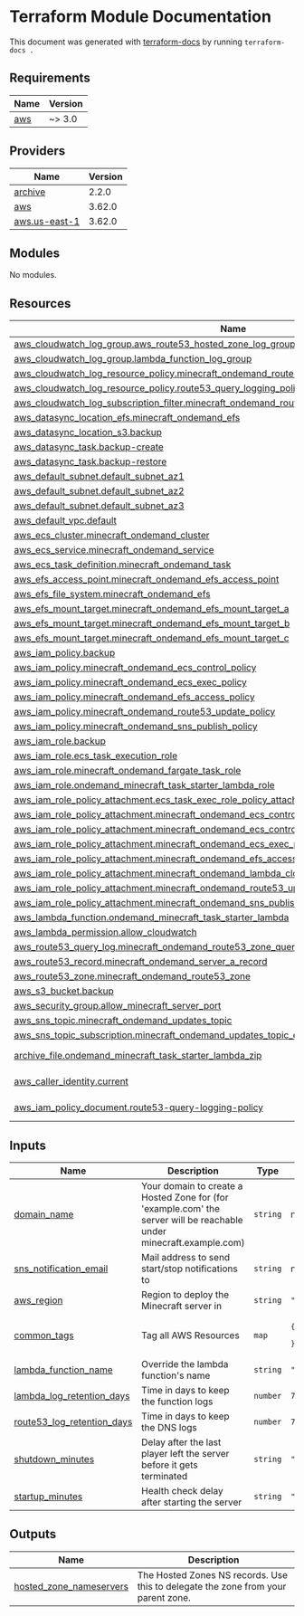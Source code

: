 # Terraform Module Documentation

This document was generated with [terraform-docs](https://github.com/terraform-docs/terraform-docs) by running `terraform-docs .`

<!-- BEGIN_TF_DOCS -->
## Requirements

| Name | Version |
|------|---------|
| <a name="requirement_aws"></a> [aws](#requirement\_aws) | ~> 3.0 |

## Providers

| Name | Version |
|------|---------|
| <a name="provider_archive"></a> [archive](#provider\_archive) | 2.2.0 |
| <a name="provider_aws"></a> [aws](#provider\_aws) | 3.62.0 |
| <a name="provider_aws.us-east-1"></a> [aws.us-east-1](#provider\_aws.us-east-1) | 3.62.0 |

## Modules

No modules.

## Resources

| Name | Type |
|------|------|
| [aws_cloudwatch_log_group.aws_route53_hosted_zone_log_group](https://registry.terraform.io/providers/hashicorp/aws/latest/docs/resources/cloudwatch_log_group) | resource |
| [aws_cloudwatch_log_group.lambda_function_log_group](https://registry.terraform.io/providers/hashicorp/aws/latest/docs/resources/cloudwatch_log_group) | resource |
| [aws_cloudwatch_log_resource_policy.minecraft_ondemand_route53_zone_query_log_policy](https://registry.terraform.io/providers/hashicorp/aws/latest/docs/resources/cloudwatch_log_resource_policy) | resource |
| [aws_cloudwatch_log_resource_policy.route53_query_logging_policy](https://registry.terraform.io/providers/hashicorp/aws/latest/docs/resources/cloudwatch_log_resource_policy) | resource |
| [aws_cloudwatch_log_subscription_filter.minecraft_ondemand_route53_query_log_filter](https://registry.terraform.io/providers/hashicorp/aws/latest/docs/resources/cloudwatch_log_subscription_filter) | resource |
| [aws_datasync_location_efs.minecraft_ondemand_efs](https://registry.terraform.io/providers/hashicorp/aws/latest/docs/resources/datasync_location_efs) | resource |
| [aws_datasync_location_s3.backup](https://registry.terraform.io/providers/hashicorp/aws/latest/docs/resources/datasync_location_s3) | resource |
| [aws_datasync_task.backup-create](https://registry.terraform.io/providers/hashicorp/aws/latest/docs/resources/datasync_task) | resource |
| [aws_datasync_task.backup-restore](https://registry.terraform.io/providers/hashicorp/aws/latest/docs/resources/datasync_task) | resource |
| [aws_default_subnet.default_subnet_az1](https://registry.terraform.io/providers/hashicorp/aws/latest/docs/resources/default_subnet) | resource |
| [aws_default_subnet.default_subnet_az2](https://registry.terraform.io/providers/hashicorp/aws/latest/docs/resources/default_subnet) | resource |
| [aws_default_subnet.default_subnet_az3](https://registry.terraform.io/providers/hashicorp/aws/latest/docs/resources/default_subnet) | resource |
| [aws_default_vpc.default](https://registry.terraform.io/providers/hashicorp/aws/latest/docs/resources/default_vpc) | resource |
| [aws_ecs_cluster.minecraft_ondemand_cluster](https://registry.terraform.io/providers/hashicorp/aws/latest/docs/resources/ecs_cluster) | resource |
| [aws_ecs_service.minecraft_ondemand_service](https://registry.terraform.io/providers/hashicorp/aws/latest/docs/resources/ecs_service) | resource |
| [aws_ecs_task_definition.minecraft_ondemand_task](https://registry.terraform.io/providers/hashicorp/aws/latest/docs/resources/ecs_task_definition) | resource |
| [aws_efs_access_point.minecraft_ondemand_efs_access_point](https://registry.terraform.io/providers/hashicorp/aws/latest/docs/resources/efs_access_point) | resource |
| [aws_efs_file_system.minecraft_ondemand_efs](https://registry.terraform.io/providers/hashicorp/aws/latest/docs/resources/efs_file_system) | resource |
| [aws_efs_mount_target.minecraft_ondemand_efs_mount_target_a](https://registry.terraform.io/providers/hashicorp/aws/latest/docs/resources/efs_mount_target) | resource |
| [aws_efs_mount_target.minecraft_ondemand_efs_mount_target_b](https://registry.terraform.io/providers/hashicorp/aws/latest/docs/resources/efs_mount_target) | resource |
| [aws_efs_mount_target.minecraft_ondemand_efs_mount_target_c](https://registry.terraform.io/providers/hashicorp/aws/latest/docs/resources/efs_mount_target) | resource |
| [aws_iam_policy.backup](https://registry.terraform.io/providers/hashicorp/aws/latest/docs/resources/iam_policy) | resource |
| [aws_iam_policy.minecraft_ondemand_ecs_control_policy](https://registry.terraform.io/providers/hashicorp/aws/latest/docs/resources/iam_policy) | resource |
| [aws_iam_policy.minecraft_ondemand_ecs_exec_policy](https://registry.terraform.io/providers/hashicorp/aws/latest/docs/resources/iam_policy) | resource |
| [aws_iam_policy.minecraft_ondemand_efs_access_policy](https://registry.terraform.io/providers/hashicorp/aws/latest/docs/resources/iam_policy) | resource |
| [aws_iam_policy.minecraft_ondemand_route53_update_policy](https://registry.terraform.io/providers/hashicorp/aws/latest/docs/resources/iam_policy) | resource |
| [aws_iam_policy.minecraft_ondemand_sns_publish_policy](https://registry.terraform.io/providers/hashicorp/aws/latest/docs/resources/iam_policy) | resource |
| [aws_iam_role.backup](https://registry.terraform.io/providers/hashicorp/aws/latest/docs/resources/iam_role) | resource |
| [aws_iam_role.ecs_task_execution_role](https://registry.terraform.io/providers/hashicorp/aws/latest/docs/resources/iam_role) | resource |
| [aws_iam_role.minecraft_ondemand_fargate_task_role](https://registry.terraform.io/providers/hashicorp/aws/latest/docs/resources/iam_role) | resource |
| [aws_iam_role.ondemand_minecraft_task_starter_lambda_role](https://registry.terraform.io/providers/hashicorp/aws/latest/docs/resources/iam_role) | resource |
| [aws_iam_role_policy_attachment.ecs_task_exec_role_policy_attachment](https://registry.terraform.io/providers/hashicorp/aws/latest/docs/resources/iam_role_policy_attachment) | resource |
| [aws_iam_role_policy_attachment.minecraft_ondemand_ecs_control_policy_attachment](https://registry.terraform.io/providers/hashicorp/aws/latest/docs/resources/iam_role_policy_attachment) | resource |
| [aws_iam_role_policy_attachment.minecraft_ondemand_ecs_control_policy_attachment_lambda](https://registry.terraform.io/providers/hashicorp/aws/latest/docs/resources/iam_role_policy_attachment) | resource |
| [aws_iam_role_policy_attachment.minecraft_ondemand_ecs_exec_policy_attachment](https://registry.terraform.io/providers/hashicorp/aws/latest/docs/resources/iam_role_policy_attachment) | resource |
| [aws_iam_role_policy_attachment.minecraft_ondemand_efs_access_policy_attachment](https://registry.terraform.io/providers/hashicorp/aws/latest/docs/resources/iam_role_policy_attachment) | resource |
| [aws_iam_role_policy_attachment.minecraft_ondemand_lambda_cloudwatch_logging_policy_attachment](https://registry.terraform.io/providers/hashicorp/aws/latest/docs/resources/iam_role_policy_attachment) | resource |
| [aws_iam_role_policy_attachment.minecraft_ondemand_route53_update_policy_attachment](https://registry.terraform.io/providers/hashicorp/aws/latest/docs/resources/iam_role_policy_attachment) | resource |
| [aws_iam_role_policy_attachment.minecraft_ondemand_sns_publish_policy_attachment](https://registry.terraform.io/providers/hashicorp/aws/latest/docs/resources/iam_role_policy_attachment) | resource |
| [aws_lambda_function.ondemand_minecraft_task_starter_lambda](https://registry.terraform.io/providers/hashicorp/aws/latest/docs/resources/lambda_function) | resource |
| [aws_lambda_permission.allow_cloudwatch](https://registry.terraform.io/providers/hashicorp/aws/latest/docs/resources/lambda_permission) | resource |
| [aws_route53_query_log.minecraft_ondemand_route53_zone_query_log_config](https://registry.terraform.io/providers/hashicorp/aws/latest/docs/resources/route53_query_log) | resource |
| [aws_route53_record.minecraft_ondemand_server_a_record](https://registry.terraform.io/providers/hashicorp/aws/latest/docs/resources/route53_record) | resource |
| [aws_route53_zone.minecraft_ondemand_route53_zone](https://registry.terraform.io/providers/hashicorp/aws/latest/docs/resources/route53_zone) | resource |
| [aws_s3_bucket.backup](https://registry.terraform.io/providers/hashicorp/aws/latest/docs/resources/s3_bucket) | resource |
| [aws_security_group.allow_minecraft_server_port](https://registry.terraform.io/providers/hashicorp/aws/latest/docs/resources/security_group) | resource |
| [aws_sns_topic.minecraft_ondemand_updates_topic](https://registry.terraform.io/providers/hashicorp/aws/latest/docs/resources/sns_topic) | resource |
| [aws_sns_topic_subscription.minecraft_ondemand_updates_topic_email_subscription](https://registry.terraform.io/providers/hashicorp/aws/latest/docs/resources/sns_topic_subscription) | resource |
| [archive_file.ondemand_minecraft_task_starter_lambda_zip](https://registry.terraform.io/providers/hashicorp/archive/latest/docs/data-sources/file) | data source |
| [aws_caller_identity.current](https://registry.terraform.io/providers/hashicorp/aws/latest/docs/data-sources/caller_identity) | data source |
| [aws_iam_policy_document.route53-query-logging-policy](https://registry.terraform.io/providers/hashicorp/aws/latest/docs/data-sources/iam_policy_document) | data source |

## Inputs

| Name | Description | Type | Default | Required |
|------|-------------|------|---------|:--------:|
| <a name="input_domain_name"></a> [domain\_name](#input\_domain\_name) | Your domain to create a Hosted Zone for (for 'example.com' the server will be reachable under minecraft.example.com) | `string` | n/a | yes |
| <a name="input_sns_notification_email"></a> [sns\_notification\_email](#input\_sns\_notification\_email) | Mail address to send start/stop notifications to | `string` | n/a | yes |
| <a name="input_aws_region"></a> [aws\_region](#input\_aws\_region) | Region to deploy the Minecraft server in | `string` | `"us-east-1"` | no |
| <a name="input_common_tags"></a> [common\_tags](#input\_common\_tags) | Tag all AWS Resources | `map` | <pre>{<br>  "For": "minecraft-ondemand"<br>}</pre> | no |
| <a name="input_lambda_function_name"></a> [lambda\_function\_name](#input\_lambda\_function\_name) | Override the lambda function's name | `string` | `"ondemand_minecraft_task_starter"` | no |
| <a name="input_lambda_log_retention_days"></a> [lambda\_log\_retention\_days](#input\_lambda\_log\_retention\_days) | Time in days to keep the function logs | `number` | `7` | no |
| <a name="input_route53_log_retention_days"></a> [route53\_log\_retention\_days](#input\_route53\_log\_retention\_days) | Time in days to keep the DNS logs | `number` | `7` | no |
| <a name="input_shutdown_minutes"></a> [shutdown\_minutes](#input\_shutdown\_minutes) | Delay after the last player left the server before it gets terminated | `string` | `"20"` | no |
| <a name="input_startup_minutes"></a> [startup\_minutes](#input\_startup\_minutes) | Health check delay after starting the server | `string` | `"10"` | no |

## Outputs

| Name | Description |
|------|-------------|
| <a name="output_hosted_zone_nameservers"></a> [hosted\_zone\_nameservers](#output\_hosted\_zone\_nameservers) | The Hosted Zones NS records. Use this to delegate the zone from your parent zone. |
<!-- END_TF_DOCS -->